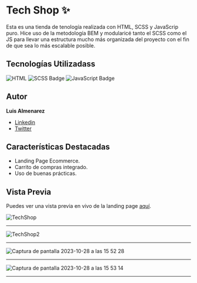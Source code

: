 # Tech Shop ✨

Esta es una tienda de tenología realizada con HTML, SCSS y JavaScrip puro. 
Hice uso de la metodología BEM y modularicé tanto el SCSS como el JS para llevar una estructura mucho más organizada del proyecto con el fin de que sea lo más escalable posible.

## Tecnologías Utilizadass

![HTML](https://img.shields.io/badge/-HTML-ff4500?style=flat&logo=html5&logoColor=white)
![SCSS Badge](https://img.shields.io/badge/-SCSS-CC6699?style=flat&logo=sass&logoColor=white)
![JavaScript Badge](https://img.shields.io/badge/-JavaScript-F7DF1E?style=flat&logo=javascript&logoColor=black)


## Autor

**Luis Almenarez**

* [Linkedin](www.linkedin.com/in/luis-almenarez)
* [Twitter](https://twitter.com/Almeis_Dev)

## Características Destacadas

- Landing Page Ecommerce.
- Carrito de compras integrado.
- Uso de buenas prácticas.

## Vista Previa

Puedes ver una vista previa en vivo de la landing page [aquí](https://futuretechhub.netlify.app/).

![TechShop](https://github.com/Luis-Almenarez/Ecommerce/assets/125621759/640c4c64-3b81-4b7f-9a45-89f86be69ac7)


<hr>

![TechShop2](https://github.com/Luis-Almenarez/Ecommerce/assets/125621759/4f5e5541-4a1c-43d1-ac2b-89a8e61869f1)

<hr>

![Captura de pantalla 2023-10-28 a las 15 52 28](https://github.com/Luis-Almenarez/Shop-Tech/assets/125621759/84aca9e6-fe2e-49c0-bda0-1106791fd926)

<hr>

![Captura de pantalla 2023-10-28 a las 15 53 14](https://github.com/Luis-Almenarez/Shop-Tech/assets/125621759/bb9b099d-2a93-4e54-9bcd-9ed2cf7a397f)


<hr>
